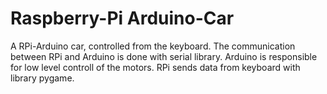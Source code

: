 # Raspberry-Pi Arduino-Car



A RPi-Arduino car, controlled from the keyboard.
The communication between RPi and Arduino is done with serial library. 
Arduino is responsible for low level controll of the motors. 
RPi sends data from keyboard with library pygame. 
